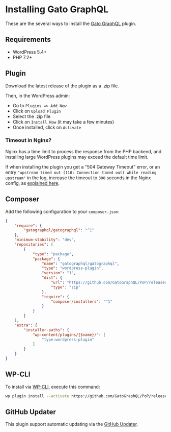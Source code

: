 # Installing Gato GraphQL

These are the several ways to install the [Gato GraphQL](../layers/GatoGraphQLForWP/plugins/gatographql) plugin.

## Requirements

- WordPress 5.4+
- PHP 7.2+

## Plugin

Download the latest release of the plugin<!-- @todo Fix when plugin released in wp.org [the latest release of the plugin][latest-release-url]--> as a .zip file.

Then, in the WordPress admin:

- Go to `Plugins => Add New`
- Click on `Upload Plugin`
- Select the .zip file
- Click on `Install Now` (it may take a few minutes)
- Once installed, click on `Activate`

### Timeout in Nginx?

Nginx has a time limit to process the response from the PHP backend, and installing large WordPress plugins may exceed the default time limit.

If when installing the plugin you get a "504 Gateway Timeout" error, or an entry `"upstream timed out (110: Connection timed out) while reading upstream"` in the log, increase the timeout to `300` seconds in the Nginx config, as [explained here](https://wordpress.org/support/topic/504-gateway-time-out-504-gateway-time-out-nginx/#post-13423918).

## Composer

Add the following configuration to your `composer.json`:

```json
{
    "require": {
        "gatographql/gatographql": "^1"
    },
    "minimum-stability": "dev",
    "repositories": [
        {
            "type": "package",
            "package": {
                "name": "gatographql/gatographql",
                "type": "wordpress-plugin",
                "version": "1",
                "dist": {
                    "url": "https://github.com/GatoGraphQL/PoP/releases/latest/download/gatographql.zip",
                    "type": "zip"
                },
                "require": {
                    "composer/installers": "^1"
                }
            }
        }
    ],
    "extra": {
        "installer-paths": {
            "wp-content/plugins/{$name}/": [
                "type:wordpress-plugin"
            ]
        }
    }
}
```

## WP-CLI

To install via [WP-CLI](http://wp-cli.org/), execute this command:

```bash
wp plugin install --activate https://github.com/GatoGraphQL/PoP/releases/latest/download/gatographql.zip
```

## GitHub Updater

This plugin support automatic updating via the [GitHub Updater](https://github.com/afragen/github-updater).

[latest-release-url]: https://github.com/GatoGraphQL/PoP/releases/latest/download/gatographql.zip
